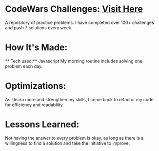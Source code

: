 # CodeWars Challenges: <a href="https://github.com/sean-poole/CodeWars" target="_blank">Visit Here</a>
A repository of practice problems. I have completed over 100+ challenges and push 7 solutions every week.

# How It's Made: 
** Tech used:** Javascript
My morning routine includes solving one problem each day.

# Optimizations:
As I learn more and strengthen my skills, I come back to refactor my code for efficiency and readabliity.

# Lessons Learned: 
Not having the answer to every problem is okay, as long as there is a willingness to find a solution and take the initiative to improve.
